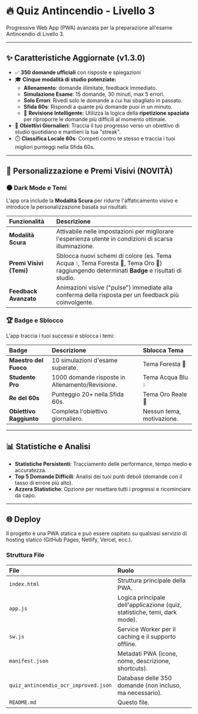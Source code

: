 # 🔥 Quiz Antincendio - Livello 3

Progressive Web App (PWA) avanzata per la preparazione all'esame Antincendio di Livello 3.

---

## ✨ Caratteristiche Aggiornate (v1.3.0)

- ✅ **350 domande ufficiali** con risposte e spiegazioni
- 🎓 **Cinque modalità di studio potenziate:**
  - **Allenamento**: domande illimitate, feedback immediato.
  - **Simulazione Esame**: 15 domande, 30 minuti, max 5 errori.
  - **Solo Errori**: Rivedi solo le domande a cui hai sbagliato in passato.
  - **Sfida 60s**: Rispondi a quante più domande puoi in un minuto.
  - 🧠 **Revisione Intelligente**: Utilizza la logica della **ripetizione spaziata** per riproporre le domande più difficili al momento ottimale.
- 🎯 **Obiettivi Giornalieri**: Traccia il tuo progresso verso un obiettivo di studio quotidiano e mantieni la tua "streak".
- ⏱️ **Classifica Locale 60s**: Competi contro te stesso e traccia i tuoi migliori punteggi nella Sfida 60s.

---

## 🎨 Personalizzazione e Premi Visivi (NOVITÀ)

### 🌑 Dark Mode e Temi

L'app ora include la **Modalità Scura** per ridurre l'affaticamento visivo e introduce la personalizzazione basata sui risultati:

| Funzionalità | Descrizione |
| :--- | :--- |
| **Modalità Scura** | Attivabile nelle impostazioni per migliorare l'esperienza utente in condizioni di scarsa illuminazione. |
| **Premi Visivi (Temi)** | Sblocca nuovi schemi di colore (es. Tema Acqua 💧, Tema Foresta 🌲, Tema Oro 👑) raggiungendo determinati **Badge** e risultati di studio. |
| **Feedback Avanzato** | Animazioni visive ("pulse") immediate alla conferma della risposta per un feedback più coinvolgente. |

### 🏆 Badge e Sblocco

L'app traccia i tuoi successi e sblocca i temi:

| Badge | Descrizione | Sblocca Tema |
| :--- | :--- | :--- |
| **Maestro del Fuoco** | 10 simulazioni d'esame superate. | Tema Foresta 🌲 |
| **Studente Pro** | 1000 domande risposte in Allenamento/Revisione. | Tema Acqua Blu 💧 |
| **Re del 60s** | Punteggio 20+ nella Sfida 60s. | Tema Oro Reale 👑 |
| **Obiettivo Raggiunto** | Completa l'obiettivo giornaliero. | Nessun tema, motivazione. |

---

## 📊 Statistiche e Analisi

- **Statistiche Persistenti**: Tracciamento delle performance, tempo medio e accuratezza.
- **Top 5 Domande Difficili**: Analisi dei tuoi punti deboli (domande con il tasso di errore più alto).
- **Azzera Statistiche**: Opzione per resettare tutti i progressi e ricominciare da capo.

---

## 🌐 Deploy

Il progetto è una PWA statica e può essere ospitato su qualsiasi servizio di hosting statico (GitHub Pages, Netlify, Vercel, ecc.).

### Struttura File

| File | Ruolo |
| :--- | :--- |
| `index.html` | Struttura principale della PWA. |
| `app.js` | Logica principale dell'applicazione (quiz, statistiche, temi, dark mode). |
| `sw.js` | Service Worker per il caching e il supporto offline. |
| `manifest.json` | Metadati PWA (icone, nome, descrizione, shortcuts). |
| `quiz_antincendio_ocr_improved.json` | Database delle 350 domande (non incluso, ma necessario). |
| `README.md` | Questo file. |